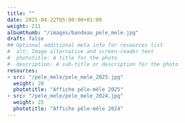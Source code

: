 ```yaml
---
title: ""
date: 2025-04-22T05:00:00+01:00
weight: 211
albumthumb: "/images/bandeau_pele_mele.jpg"
draft: false
## Optional additional meta info for resources list
#  alt: Image alternative and screen-reader text
#  phototitle: A title for the photo
#  description: A sub-title or description for the photo
resources:
- src: "/pele_mele/pele_mele_2025.jpg"
  weight: 20
  phototitle: "Affiche pêle-mêle 2025"
- src: "/pele_mele/pele_mele_2024.jpg"
  weight: 25
  phototitle: "Affiche pêle-mêle 2024"
---
```

